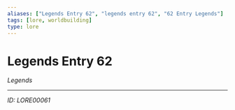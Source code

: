 ```yaml
---
aliases: ["Legends Entry 62", "legends entry 62", "62 Entry Legends"]
tags: [lore, worldbuilding]
type: lore
---
```


# Legends Entry 62

*Legends*

---
*ID: LORE00061*